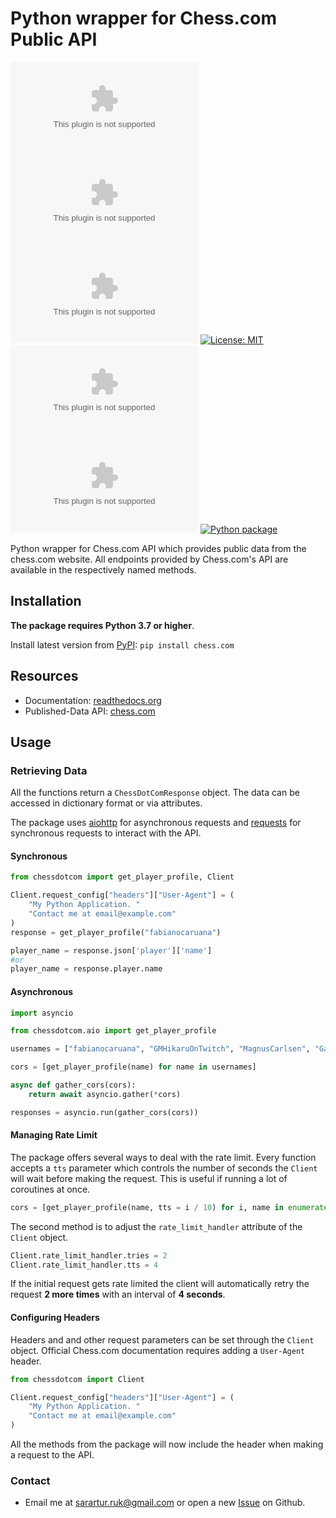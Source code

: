 # Python wrapper for Chess.com Public API

[![Github Issues](https://img.shields.io/github/issues/sarartur/chess.com)](https://github.com/sarartur/chess.com/issues)
[![GitHub Forks](https://img.shields.io/github/forks/sarartur/chess.com)](https://github.com/sarartur/chess.com/forks)
[![Github Stars](https://img.shields.io/github/stars/sarartur/chess.com)](https://github.com/sarartur/chess.com/stargazers)
[![License: MIT](https://img.shields.io/badge/License-MIT-yellow.svg)](https://opensource.org/licenses/MIT)
[![PyPI - Version](https://img.shields.io/pypi/v/chess.com)](https://pypi.org/project/chess.com/)
[![PyPI - Downloads](https://img.shields.io/pypi/dm/chess.com?color=007EC6)](https://pypi.org/project/chess.com/)
[![Python package](https://github.com/Naviamold1/chess.com/actions/workflows/python-package.yml/badge.svg)](https://github.com/Naviamold1/chess.com/actions/workflows/python-package.yml)

Python wrapper for Chess.com API which provides public data from the chess.com website. All endpoints provided by Chess.com's API are available in the respectively named methods.

## Installation

**The package requires Python 3.7 or higher**.

Install latest version from [PyPI](https://pypi.org/project/chess.com/): `pip install chess.com`

## Resources

- Documentation: [readthedocs.org](https://chesscom.readthedocs.io/)
- Published-Data API: [chess.com](https://www.chess.com/news/view/published-data-api)

## Usage

### Retrieving Data

All the functions return a `ChessDotComResponse` object. The data can be accessed in dictionary format or via attributes.

The package uses [aiohttp](https://docs.aiohttp.org/en/stable/) for asynchronous requests and [requests](https://requests.readthedocs.io/en/latest/) for synchronous requests to interact with the API.

#### Synchronous

```python
from chessdotcom import get_player_profile, Client

Client.request_config["headers"]["User-Agent"] = (
    "My Python Application. "
    "Contact me at email@example.com"
)
response = get_player_profile("fabianocaruana")

player_name = response.json['player']['name']
#or
player_name = response.player.name
```

#### Asynchronous

```python
import asyncio

from chessdotcom.aio import get_player_profile

usernames = ["fabianocaruana", "GMHikaruOnTwitch", "MagnusCarlsen", "GarryKasparov"]

cors = [get_player_profile(name) for name in usernames]

async def gather_cors(cors):
    return await asyncio.gather(*cors)

responses = asyncio.run(gather_cors(cors))

```

#### Managing Rate Limit

The package offers several ways to deal with the rate limit. Every function accepts a `tts` parameter which controls the number of seconds the `Client` will wait before making the request. This is useful if running a lot of coroutines at once.

```python
cors = [get_player_profile(name, tts = i / 10) for i, name in enumerate(usernames)]
```

The second method is to adjust the `rate_limit_handler` attribute of the `Client` object.

```python
Client.rate_limit_handler.tries = 2
Client.rate_limit_handler.tts = 4
```

If the initial request gets rate limited the client will automatically retry the request **2 more times** with an interval of **4 seconds**.

#### Configuring Headers

Headers and and other request parameters can be set through the `Client` object. Official Chess.com documentation requires adding a `User-Agent` header.

```python
from chessdotcom import Client

Client.request_config["headers"]["User-Agent"] = (
    "My Python Application. "
    "Contact me at email@example.com"
)
```

All the methods from the package will now include the header when making a request to the API.

### Contact

- Email me at <sarartur.ruk@gmail.com> or open a new [Issue](https://github.com/sarartur/chess.com/issues) on Github.
